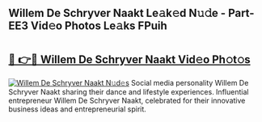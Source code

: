 ## Willem De Schryver Naakt Le𝚊k𝚎d N𝚞𝚍e - Part-EE3 Vid𝚎o Photos Le𝚊ks FPuih

# <h2><a href="http://fb9xr9.evod.top/?m=Willem+De+Schryver+Naakt">🔗 👉🔴 Willem De Schryver Naakt Vid𝚎o Ph𝚘t𝚘s</a></h2>

[![Willem De Schryver Naakt N𝚞d𝚎s](https://i.imgur.com/8V9OHl7.gif)](http://fb9xr9.evod.top/?m=Willem+De+Schryver+Naakt)
Social media personality Willem De Schryver Naakt sharing their dance and lifestyle experiences. Influential entrepreneur Willem De Schryver Naakt, celebrated for their innovative business ideas and entrepreneurial spirit. 
